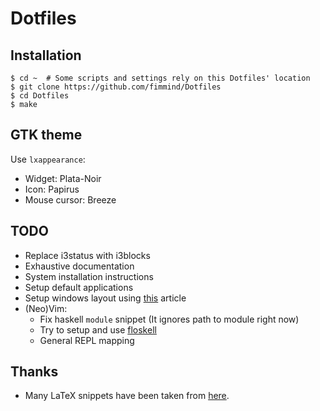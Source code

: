 # Dotfiles
## Installation
```shell
$ cd ~  # Some scripts and settings rely on this Dotfiles' location
$ git clone https://github.com/fimmind/Dotfiles
$ cd Dotfiles
$ make
```

## GTK theme
Use `lxappearance`:
* Widget: Plata-Noir
* Icon: Papirus
* Mouse cursor: Breeze

## TODO
* Replace i3status with i3blocks
* Exhaustive documentation
* System installation instructions
* Setup default applications
* Setup windows layout using [this](https://i3wm.org/docs/layout-saving.html) article
* (Neo)Vim:
  * Fix haskell `module` snippet (It ignores path to module right now)
  * Try to setup and use [floskell](https://github.com/ennocramer/floskell)
  * General REPL mapping

## Thanks
* Many LaTeX snippets have been taken from [here](https://github.com/gillescastel/latex-snippets).
